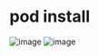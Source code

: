 # pod install


![image](https://github.com/mateussantana20/atv-4Uni/assets/49589069/50a9a309-5caf-4082-af7a-1fd26b4a01c4)
![image](https://github.com/mateussantana20/atv-4Uni/assets/49589069/88f4114a-7a69-4e03-9842-52ff524befb5)
